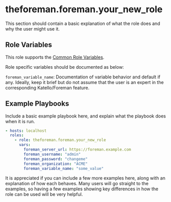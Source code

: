 theforeman.foreman.your_new_role
================================

This section should contain a basic explanation of what the role does and why the user might use it.

Role Variables
--------------

This role supports the [Common Role Variables](https://github.com/theforeman/foreman-ansible-modules/blob/develop/README.md#common-role-variables).

Role specific variables should be documented as below:

`foreman_variable_name`: Documentation of variable behavior and default if any. Ideally, keep it brief but do not assume that the user is an expert in the corresponding Katello/Foreman feature.

Example Playbooks
-----------------

Include a basic example playbook here, and explain what the playbook does when it is run.

```yaml
- hosts: localhost
  roles:
    - role: theforeman.foreman.your_new_role
      vars:
        foreman_server_url: https://foreman.example.com
        foreman_username: "admin"
        foreman_password: "changeme"
        foreman_organization: "ACME"
        foreman_variable_name: "some_value"
```

It is appreciated if you can include a few more examples here, along with an explanation of how each behaves. Many users will go straight to the examples, so having a few examples showing key differences in how the role can be used will be very helpful.
